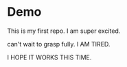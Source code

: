 # Demo 

This is my first repo.
I am super excited.

can't wait to grasp fully. I AM TIRED.

I HOPE IT WORKS THIS TIME.
